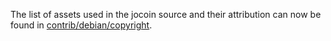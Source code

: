 The list of assets used in the jocoin source and their attribution can now be found in [contrib/debian/copyright](../contrib/debian/copyright).
